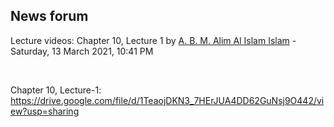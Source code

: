<h2>News forum</h2><a href="https://moodle.cse.buet.ac.bd/user/view.php?id=34&course=569"></a>
Lecture videos: Chapter 10, Lecture 1
by <a href="https://moodle.cse.buet.ac.bd/user/view.php?id=34&course=569">A. B. M. Alim Al Islam Islam</a> - Saturday, 13 March 2021, 10:41 PM


 

Chapter 10, Lecture-1: https://drive.google.com/file/d/1TeaojDKN3_7HErJUA4DD62GuNsj9O442/view?usp=sharing<br />






